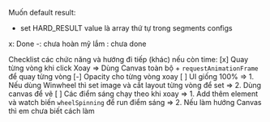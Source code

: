 Muốn default result:
- set HARD_RESULT value là array thứ tự trong segments configs

x: Done
-: chưa hoàn mỹ lắm
 : chưa done
 
Checklist các chức năng và hướng đi tiếp (khác) nếu còn time:
[x] Quay từng vòng khi click Xoay 
=> Dùng Canvas toàn bộ + `requestAnimationFrame` để quay từng vòng
[-] Opacity cho từng vòng xoay
[ ] UI giống 100%
=> 1. Nếu dùng Winwheel thì set image và cắt layout từng vòng để set
=> 2. Dùng canvas để vẽ
[ ] Các điểm sáng chạy theo khi xoay
=> 1. Add thêm element và watch biến `wheelSpinning` để run điểm sáng
=> 2. Nếu làm hướng Canvas thì em chưa biết cách làm
